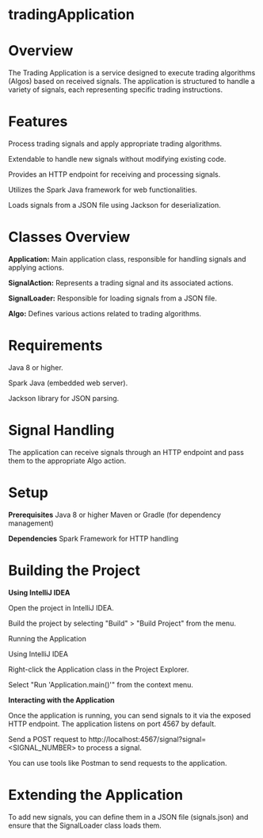 # tradingApplication
# Overview
The Trading Application is a service designed to execute trading algorithms (Algos) based on received signals. 
The application is structured to handle a variety of signals, each representing specific trading instructions.

# Features
Process trading signals and apply appropriate trading algorithms.

Extendable to handle new signals without modifying existing code.

Provides an HTTP endpoint for receiving and processing signals.

Utilizes the Spark Java framework for web functionalities.

Loads signals from a JSON file using Jackson for deserialization.

# Classes Overview
**Application:** Main application class, responsible for handling signals and applying actions.

**SignalAction:** Represents a trading signal and its associated actions.

**SignalLoader:** Responsible for loading signals from a JSON file.

**Algo:** Defines various actions related to trading algorithms.



# Requirements

Java 8 or higher.

Spark Java (embedded web server).

Jackson library for JSON parsing.

# Signal Handling

The application can receive signals through an HTTP endpoint and pass them to the appropriate Algo action.

# Setup
**Prerequisites**
Java 8 or higher
Maven or Gradle (for dependency management)

**Dependencies**
Spark Framework for HTTP handling

# Building the Project

**Using IntelliJ IDEA**

Open the project in IntelliJ IDEA.

Build the project by selecting "Build" > "Build Project" from the menu.

Running the Application

Using IntelliJ IDEA

Right-click the Application class in the Project Explorer.

Select "Run 'Application.main()'" from the context menu.

**Interacting with the Application**

Once the application is running, you can send signals to it via the exposed HTTP endpoint. The application listens on port 4567 by default.

Send a POST request to http://localhost:4567/signal?signal=<SIGNAL_NUMBER> to process a signal.

You can use tools like Postman to send requests to the application.

# Extending the Application

To add new signals, you can define them in a JSON file (signals.json) and ensure that the SignalLoader class loads them.

